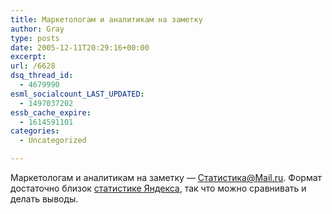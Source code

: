 ```yaml
---
title: Маркетологам и аналитикам на заметку
author: Gray
type: posts
date: 2005-12-11T20:29:16+00:00
excerpt:
url: /6628
dsq_thread_id:
  - 4679990
esml_socialcount_LAST_UPDATED:
  - 1497037202
essb_cache_expire:
  - 1614591101
categories:
  - Uncategorized

---
```








Маркетологам и аналитикам на заметку &#8212; <a href="http://stat.mail.ru/" target="_blank">Статистика@Mail.ru</a>. Формат достаточно близок <a href="http://stat.yandex.ru" target="_blank">статистике Яндекса</a>, так что можно сравнивать и делать выводы.
